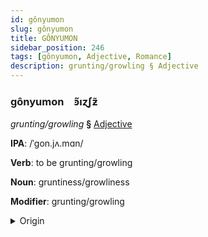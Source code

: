 ```yaml
---
id: gônyumon
slug: gônyumon
title: GÔNYUMON
sidebar_position: 246
tags: [gônyumon, Adjective, Romance]
description: grunting/growling § Adjective
---
```


### gônyumon&emsp;<span kind="abugida">ꜿ̃ıɀʃƶ̃</span>

*grunting/growling* **§** [Adjective](../../tags/Adjective)

**IPA**: /ˈgon.jʌ.mɑn/

**Verb**: to be grunting/growling

**Noun**: gruntiness/growliness

**Modifier**: grunting/growling

<details>
    <summary>Origin</summary>
    French grognement /ɡʁɔ.ɲ(ə).mɑ̃/<br/>
    <em>Romance Language Family</em>
</details>